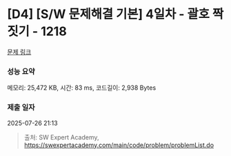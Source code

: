 # [D4] [S/W 문제해결 기본] 4일차 - 괄호 짝짓기 - 1218 

[문제 링크](https://swexpertacademy.com/main/code/problem/problemDetail.do?contestProbId=AV14eWb6AAkCFAYD) 

### 성능 요약

메모리: 25,472 KB, 시간: 83 ms, 코드길이: 2,938 Bytes

### 제출 일자

2025-07-26 21:13



> 출처: SW Expert Academy, https://swexpertacademy.com/main/code/problem/problemList.do